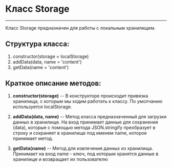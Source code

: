 # Класс Storage
---
Класс Storage предназначен для работы с локальным хранилищем.

## Структура класса:
1. constructor(storage = localStorage)
2. addData(data, name = 'content')
3. getData(name = 'content')

## Краткое описание методов:
1. **constructor(storage)** -- В конструкторе происходит привязка хранилища, с которым мы ходим работать к классу. По умолчанию используется localStorage.

2. **addData(data, name)** -- Метод класса предназначенный для загрузки данных в хранилище. На вход принимает данные для сохранения (data), которые с помощью метода JSON.stringify преобразует в строку и сохраняет в хранилище под именем name, которое принимает метод.

3. **getData(name)** -- Метод для извлечения данных из хранилища. Принимает на вход name - ключ, под которым хранятся данные в хранилище и возвращает их пользователю
